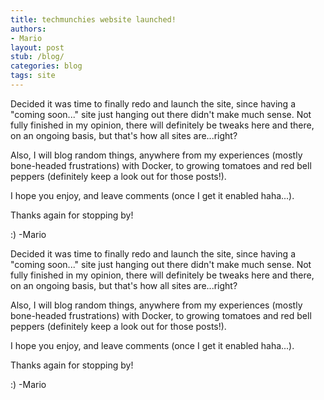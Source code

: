 ```yaml
---
title: techmunchies website launched!
authors:
- Mario
layout: post
stub: /blog/
categories: blog
tags: site
---
```

Decided it was time to finally redo and launch the site, since having a
"coming soon..." site just hanging out there didn't make much sense. Not fully
finished in my opinion, there will definitely be tweaks here and there, on an
ongoing basis, but that's how all sites are...right?  

Also, I will blog random things, anywhere from my experiences (mostly
bone-headed frustrations) with Docker, to growing tomatoes and red bell peppers
(definitely keep a look out for those posts!).  

I hope you enjoy, and leave comments (once I get it enabled haha...).

Thanks again for stopping by!

:) -Mario

Decided it was time to finally redo and launch the site, since having a
"coming soon..." site just hanging out there didn't make much sense. Not fully
finished in my opinion, there will definitely be tweaks here and there, on an
ongoing basis, but that's how all sites are...right?  

Also, I will blog random things, anywhere from my experiences (mostly
bone-headed frustrations) with Docker, to growing tomatoes and red bell peppers
(definitely keep a look out for those posts!).  

I hope you enjoy, and leave comments (once I get it enabled haha...).

Thanks again for stopping by!

:) -Mario
